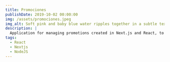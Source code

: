 ```yaml
---
title: Promociones
publishDate: 2019-10-02 00:00:00
img: /assets/promociones.jpeg
img_alt: Soft pink and baby blue water ripples together in a subtle texture.
description: |
  Application for managing promotions created in Next.js and React, to keep track of records.
tags:
  - React
  - Nextjs
  - NodeJS
---
```



